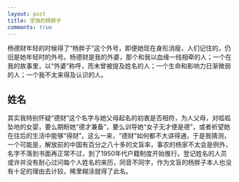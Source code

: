 ```yaml
---
layout: post
title: 坚强的杨胖子
comments: true
---
```


杨德财年轻的时候得了“杨胖子”这个外号，即便她现在身形消瘦，人们记住的，仍旧是她年轻时的外号。杨德财是我的外婆，那个和我以血缘一线相牵的人；一个在我的故事里，以“外婆”称呼，而未曾被提及姓名的人；一个生命和影响力日渐微弱的人；一个我不太来得及认识的人。   
## 姓名
其实我特别怀疑“德财”这个名字与她父母起名的初衷是否相符，为人父母，对呱呱坠地的女婴，要么期盼她“德才兼备”，要么训导她“女子无才便是德”，或者祈望她在往后的生活中能够“得财”。这么一来，“德财”如何都不大讲得通，于是我猜测，一个可能是，解放前的中国有百分之八十多的文盲率，事农的杨家不太会是例外，名字不落到书面再正常不过，到了1950年代户籍制度开始推行，登记姓名的人员或许并没有耐心过问每个人姓名的来历，同音不同字，作为文盲的杨胖子本人也没有十足的理由去计较，稀里糊涂就得了此名。
